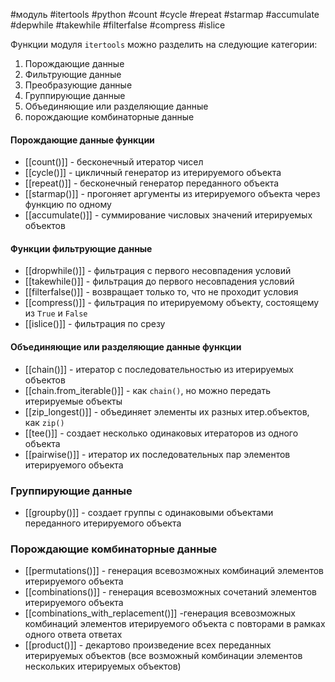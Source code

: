 #модуль #itertools #python #count #cycle #repeat #starmap #accumulate #depwhile #takewhile #filterfalse #compress #islice

Функции модуля `itertools` можно разделить на следующие категории:
1. Порождающие данные
2. Фильтрующие данные
3. Преобразующие данные
4. Группирующие данные
5. Объединяющие или разделяющие данные
6. порождающие комбинаторные данные

#### Порождающие данные функции
- [[count()]] - бесконечный итератор чисел
- [[cycle()]] - цикличный генератор из итерируемого объекта
- [[repeat()]] - бесконечный генератор переданного объекта
- [[starmap()]] - прогоняет аргументы из итерируемого объекта через функцию по одному
- [[accumulate()]] - суммирование числовых значений итерируемых объектов

#### Функции фильтрующие данные
- [[dropwhile()]] - фильтрация с первого несовпадения условий
- [[takewhile()]] - фильтрация до первого несовпадения условий
- [[filterfalse()]] - возвращает только то, что не проходит условия
- [[compress()]] - фильтрация по итерируемому объекту, состоящему из `True` и `False`
- [[islice()]] - фильтрация по срезу

#### Объединяющие или разделяющие данные функции
- [[chain()]] - итератор с последовательностью из итерируемых объектов
- [[chain.from_iterable()]] - как `chain()`, но можно передать итерируемые объекты
- [[zip_longest()]] - объединяет элементы их разных итер.объектов, как `zip()`
- [[tee()]] - создает несколько одинаковых итераторов из одного объекта
- [[pairwise()]] - итератор их последовательных пар элементов итерируемого объекта

### Группирующие данные
- [[groupby()]] - создает группы с одинаковыми объектами переданного итерируемого объекта

### Порождающие комбинаторные данные
- [[permutations()]] - генерация всевозможных комбинаций элементов итерируемого объекта
- [[combinations()]] - генерация всевозможных сочетаний элементов итерируемого объекта
- [[combinations_with_replacement()]] -генерация всевозможных комбинаций элементов итерируемого объекта с повторами в рамках одного ответа ответах
- [[product()]]  - декартово произведение всех переданных итерируемых объектов (все возможный комбинации элементов нескольких итерируемых объектов) 